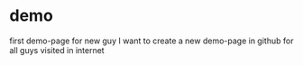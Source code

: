 # demo
first demo-page for new guy
I want to create a new demo-page in github for all guys visited in internet
